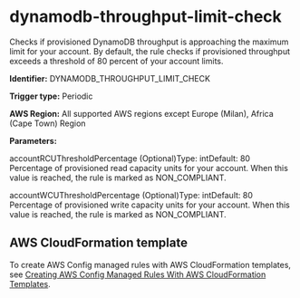 # dynamodb\-throughput\-limit\-check<a name="dynamodb-throughput-limit-check"></a>

Checks if provisioned DynamoDB throughput is approaching the maximum limit for your account\. By default, the rule checks if provisioned throughput exceeds a threshold of 80 percent of your account limits\.

**Identifier:** DYNAMODB\_THROUGHPUT\_LIMIT\_CHECK

**Trigger type:** Periodic

**AWS Region:** All supported AWS regions except Europe \(Milan\), Africa \(Cape Town\) Region

**Parameters:**

accountRCUThresholdPercentage \(Optional\)Type: intDefault: 80  
Percentage of provisioned read capacity units for your account\. When this value is reached, the rule is marked as NON\_COMPLIANT\.

accountWCUThresholdPercentage \(Optional\)Type: intDefault: 80  
Percentage of provisioned write capacity units for your account\. When this value is reached, the rule is marked as NON\_COMPLIANT\.

## AWS CloudFormation template<a name="w26aac11c31c17b7d103c15"></a>

To create AWS Config managed rules with AWS CloudFormation templates, see [Creating AWS Config Managed Rules With AWS CloudFormation Templates](aws-config-managed-rules-cloudformation-templates.md)\.